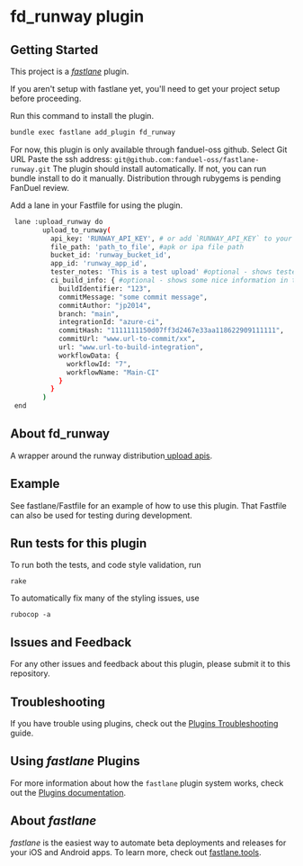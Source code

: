 # fd_runway plugin

## Getting Started

This project is a [_fastlane_](https://github.com/fastlane/fastlane) plugin.

If you aren't setup with fastlane yet, you'll need to get your project setup before proceeding.


Run this command to install the plugin.
```bash
bundle exec fastlane add_plugin fd_runway
```

For now, this plugin is only available through fanduel-oss github. Select Git URL Paste the ssh address: `git@github.com:fanduel-oss/fastlane-runway.git` The plugin should install automatically. If not, you can run bundle install to do it manually. Distribution through rubygems is pending FanDuel review.

Add a lane in your Fastfile for using the plugin.
```bash
 lane :upload_runway do
        upload_to_runway(
          api_key: 'RUNWAY_API_KEY', # or add `RUNWAY_API_KEY` to your environment
          file_path: 'path_to_file', #apk or ipa file path
          bucket_id: 'runway_bucket_id',
          app_id: 'runway_app_id',
          tester_notes: 'This is a test upload' #optional - shows tester notes in the Runway console
          ci_build_info: { #optional - shows some nice information in the Runway console
            buildIdentifier: "123",
            commitMessage: "some commit message",
            commitAuthor: "jp2014",
            branch: "main",
            integrationId: "azure-ci",
            commitHash: "1111111150d07ff3d2467e33aa118622909111111",
            commitUrl: "www.url-to-commit/xx",
            url: "www.url-to-build-integration",
            workflowData: {
              workflowId: "7",
              workflowName: "Main-CI"
            }
          }
        )
 end
```


## About fd_runway

A wrapper around the runway distribution[ upload apis](https://api-docs.runway.team/#tag/buildDistro/operation/uploadBucketBuild).

## Example

See fastlane/Fastfile for an example of how to use this plugin. That Fastfile can also be used for testing during development.

## Run tests for this plugin

To run both the tests, and code style validation, run

```
rake
```

To automatically fix many of the styling issues, use
```
rubocop -a
```

## Issues and Feedback

For any other issues and feedback about this plugin, please submit it to this repository.

## Troubleshooting

If you have trouble using plugins, check out the [Plugins Troubleshooting](https://docs.fastlane.tools/plugins/plugins-troubleshooting/) guide.

## Using _fastlane_ Plugins

For more information about how the `fastlane` plugin system works, check out the [Plugins documentation](https://docs.fastlane.tools/plugins/create-plugin/).

## About _fastlane_

_fastlane_ is the easiest way to automate beta deployments and releases for your iOS and Android apps. To learn more, check out [fastlane.tools](https://fastlane.tools).
